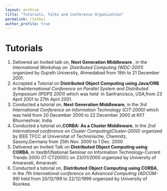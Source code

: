 ```yaml
---
layout: archive
title: "Tutorials, Talks and Conference Organization"
permalink: /talks/
author_profile: true
---
```


# Tutorials
1. Delivered an Invited talk on, **Next Generation Middleware** , in the *International Workshop on  Distributed Computing (WDC-2001)* organized by Gujrath University, Ahmedabad from 19th to 21 December 2001. 
2. Accepted a Tutorial on **Distributed Object Computing using Java/ORB** in the*International Conference on Parallel System and Distributed Symposium (IPDPS 2001)* which was held  in Sanfrancisco, USA,from 23 April 2001 to 27th April 2001.
3. Conducted a tutorial on, **Next Generation Middleware**, in the *3rd International Conference on Information Technology (CIT-2000)* which was held from 20 December 2000 to 22 December 2000 at KIIT Bhuvneshvar, India
4. Conducted a tutorial on,**CORBA: As a Cluster Middleware**, in the *2nd International conference on Cluster Computing(Cluster-2000)* organized by  IEEE TFCC at Universitat of Techninische, Chemnitz, Saxony,Germany from 25th Nov. 2000 to 1 Dec. 2000 
5. Delivered an Invited Talk on **Distributed Object Computing using CORBA**, in \textbf{National Seminar on Information Technology-Current Trends-2000 (IT-CT2000)} on 23/01/2000 organized by University of Amaravati, Amaravati. 
6. Conducted a tutorial on, **Distributed Object Computing using CORBA**, in the *7th International conference on Advanced Computing (ADCOM-99)* held from 20/12/199 to 22/12/1999 organized by University of Roorkee.
 
